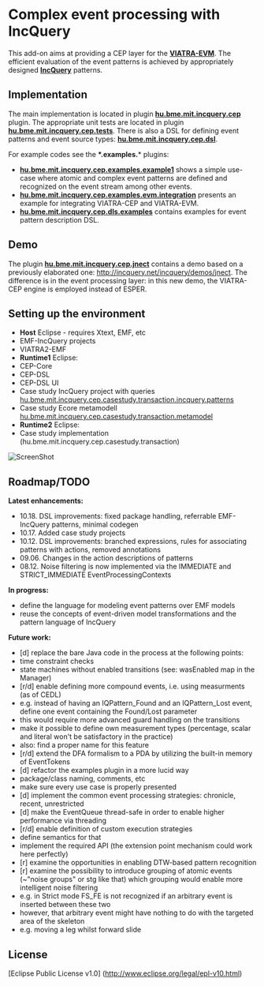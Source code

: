 Complex event processing with IncQuery
======================================

This add-on aims at providing a CEP layer for the **[VIATRA-EVM](http://www.eclipse.org/viatra2/)**. The efficient evaluation of the event patterns is achieved by appropriately designed **[IncQuery](http://eclipse.org/incquery/)** patterns.

Implementation
--------------

The main implementation is located in plugin **[hu.bme.mit.incquery.cep](https://github.com/istvanrath/EMF-IncQuery-Addons/tree/master/cep/core/plugins/hu.bme.mit.incquery.cep)** plugin. The appropriate unit tests are located in plugin **[hu.bme.mit.incquery.cep.tests](https://github.com/istvanrath/EMF-IncQuery-Addons/tree/master/cep/core/tests/hu.bme.mit.incquery.cep.tests)**.
There is also a DSL for defining event patterns and event source types: **[hu.bme.mit.incquery.cep.dsl](https://github.com/istvanrath/EMF-IncQuery-Addons/tree/master/cep/dsl/plugins/hu.bme.mit.incquery.cep.dsl)**.

For example codes see the **\*.examples.*** plugins:
* **[hu.bme.mit.incquery.cep.examples.example1](https://github.com/istvanrath/EMF-IncQuery-Addons/tree/master/cep/core/examples/hu.bme.mit.incquery.cep.examples.example1)** shows a simple use-case where atomic and complex event patterns are defined and recognized on the event stream among other events.
* **[hu.bme.mit.incquery.cep.examples.evm.integration](https://github.com/istvanrath/EMF-IncQuery-Addons/tree/master/cep/core/examples/hu.bme.mit.incquery.cep.examples.evm.integration)** presents an example for integrating  VIATRA-CEP and VIATRA-EVM.
* **[hu.bme.mit.incquery.cep.dls.examples](https://github.com/istvanrath/EMF-IncQuery-Addons/tree/master/cep/dsl/examples/hu.bme.mit.incquery.cep.dsl.examples)** contains examples for event pattern description DSL.

Demo
--------------
The plugin **[hu.bme.mit.incquery.cep.jnect](https://github.com/istvanrath/EMF-IncQuery-Addons/tree/master/cep/core/examples/hu.bme.mit.incquery.cep.jnect)** contains a demo based on a previously elaborated one: http://incquery.net/incquery/demos/jnect. The difference is in the event processing layer: in this new demo, the VIATRA-CEP engine is employed instead of ESPER.

Setting up the environment
--------------
* **Host** Eclipse - requires Xtext, EMF, etc
 * EMF-IncQuery projects
 * VIATRA2-EMF
* **Runtime1** Eclipse:
 * CEP-Core
 * CEP-DSL
 * CEP-DSL UI
 * Case study IncQuery project with queries [hu.bme.mit.incquery.cep.casestudy.transaction.incquery.patterns](https://github.com/istvanrath/EMF-IncQuery-Addons/tree/master/cep/dsl/examples/hu.bme.mit.incquery.cep.casestudy.transaction.incquery.patterns)
 * Case study Ecore metamodell [hu.bme.mit.incquery.cep.casestudy.transaction.metamodel](https://github.com/istvanrath/EMF-IncQuery-Addons/tree/master/cep/dsl/examples/hu.bme.mit.incquery.cep.casestudy.transaction.metamodel)
* **Runtime2** Eclipse:
 * Case study implementation (hu.bme.mit.incquery.cep.casestudy.transaction)

![ScreenShot](https://dl.dropboxusercontent.com/u/44011277/cep/architecture.jpg)

Roadmap/TODO
------------

**Latest enhancements:**
* 10.18. DSL improvements: fixed package handling, referrable EMF-IncQuery patterns, minimal codegen
* 10.17. Added case study projects
* 10.12. DSL improvements: branched expressions, rules for associating patterns with actions, removed annotations
* 09.06. Changes in the action descriptions of patterns
* 08.12. Noise filtering is now implemented via the IMMEDIATE and STRICT_IMMEDIATE EventProcessingContexts

**In progress:**
* define the language for modeling event patterns over EMF models
 * reuse the concepts of event-driven model transformations and the pattern language of IncQuery

**Future work:**
* [d] replace the bare Java code in the process at the following points:
 * time constraint checks
 * state machines without enabled transitions (see: wasEnabled map in the Manager)
* [r/d] enable defining more compound events, i.e. using measurments (as of CEDL)
 * e.g. instead of having an IQPattern_Found and an IQPattern_Lost event, define one event containing the Found/Lost parameter
 * this would require more advanced guard handling on the transitions
 * make it possible to define own measurement types (percentage, scalar and literal won't be satisfactory in the practice)
 * also: find a proper name for this feature
* [r/d] extend the DFA formalism to a PDA by utilizing the built-in memory of EventTokens
* [d] refactor the examples plugin in a more lucid way
 * package/class naming, comments, etc
 * make sure every use case is properly presented
* [d] implement the common event processing strategies: chronicle, recent, unrestricted
* [d] make the EventQueue thread-safe in order to enable higher performance via threading
* [r/d] enable definition of custom execution strategies
 * define semantics for that
 * implement the required API (the extension point mechanism could work here perfectly)
* [r] examine the opportunities in enabling DTW-based pattern recognition
* [r] examine the possibility to introduce grouping of atomic events (~"noise groups" or stg like that) which grouping would enable more intelligent noise filtering
 * e.g. in Strict mode FS_FE is not recognized if an arbitrary event is inserted between these two
 * however, that arbitrary event might have nothing to do with the targeted area of the skeleton
  * e.g. moving a leg whilst forward slide

License
-------
[Eclipse Public License v1.0] (http://www.eclipse.org/legal/epl-v10.html)
